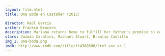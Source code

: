```yaml
---
layout: film.html
title: Una Boda en Castañer (2015)

director: Raúl García
writer: Frankie Bracero
description: Mariana returns home to fulfill her father's promise to celebrate the greatest wedding in the history of Castañer. Complications arise when the bride's and the groom's families come together for the wedding preparations and festivities.
stars: Jazmín Caratini, Michael Stuart, Braulio Castillo
img_1: una-boda.png
imdb: http://www.imdb.com/title/tt4388606/?ref_=nv_sr_1
---
```

